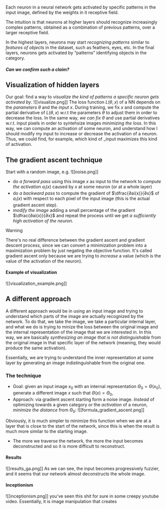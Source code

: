 Each neuron in a neural network gets activated by specific patterns in the input image, defined by the weights in it receptive field.

The intuition is that neurons at higher layers should recognize increasingly complex patterns, obtained as a combination of previous patterns, over a larger receptive field. 

In the highest layers, neurons may start _recognizing patterns_ similar to _features of objects_ in the dataset, such as feathers, eyes, etc. In the final layers, neurons gets activated by “patterns” identifying objects in the category. 

##### Can we confirm such a claim?

## Visualization of hidden layers
Our goal: find a way to _visualize the kind of patterns a specific neuron gets activated by_.
![[visualize.png]]
The loss function $L(θ, x)$ of a NN depends on the _parameters_ $θ$ and the _input_ $x$. 
During training, we fix $x$ and compute the partial derivative of $L(θ, x)$ w.r.t the parameters $θ$ to adjust them in order to decrease the loss.
In the same way, _we can fix_ $θ$ and use partial derivatives w.r.t. input pixels in order to syntehsize images _minimizing the loss_. 
In this way, we can compute an activation of some neuron, and understand how I should modify my input to increase or decrease the activation of a neuron. Thus, we could find, for example, which kind of _input maximizes this kind of activation. 

## The gradient ascent technique
Start with a random image, e.g.
![[noise.png]]
- do _a forward pass_ using this image $x$ as input to the network to _compute the activation_ $a_i(x)$ caused by $x$ at some neuron (or at a whole layer) 
- do _a backward pass_ to compute the gradient of $\dfrac{∂ai(x)}{∂x}$ of $a_i(x)$ with respect to each pixel of the input image (this is the actual gradient ascent step). 
- _modify the image_ adding a small percentage of the gradient $\dfrac{∂ai(x)}{∂x}$ and repeat the process until we get _a sufficiently high activation of the neuron_.

> [!WARNING]
> There's no real difference between the gradient ascent and gradient descent process, since we can convert a minimization problem into a maximization problem by just negating the objective function.
> It's called gradient ascent only because we are trying to _increase_ a value (which is the value of the activation of the neuron). 

#### Example of visualization
![[visualization_example.png]]

## A different approach
A different approach would be in using an input image and trying to understand which parts of the image are actually recognized by the network. 
To do that, we take the image, we take a particular internal layer, and what we do is trying to minize the loss between the original image and the internal representation of the image that we are interested in. In this way, we are basically _synthesizing an image_ _that is not distinguishable_ from the original image in that specific layer of the network (meaning, they would produce the same activation). 

Essentially, we are trying to understand the inner representation at some layer by generating an image indistinguishable from the original one.

### The technique
- Goal: given an input image $x_0$ with an internal representation $Θ_0 = Θ(x_0)$, generate a different image $x$ such that $Θ(x) = Θ_0$, 
- Approach: via gradient ascent starting form a noise image. _Instead_ of optimizing towards a given category or the _activation_ of a neuron, _minimize the distance_ from $Θ_0$:
![[formula_gradient_ascent.png]]

Obviously, it is much simpler to minimize this function when we are at a layer that is close to the start of the network, since this is when the result is much more similar to the starting image.
- The more we traverse the network, the more the input becomes deconstructed and so it is more difficult to reconstruct. 


#### Results
![[results_ga.png]]
As we can see, the input becomes progressively fuzzier, and it seems that our network almost deconstructs the whole image. 

#### Inceptionism
![[inceptionism.png]]
you've seen this shit for sure in some creepy youtube video. 
Essentially, it is image manipulation that creates 